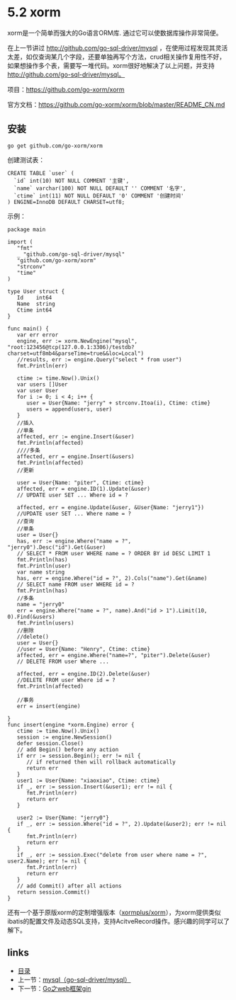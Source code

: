 # 5.2 xorm

xorm是一个简单而强大的Go语言ORM库. 通过它可以使数据库操作非常简便。

在上一节讲过  http://github.com/go-sql-driver/mysql ，在使用过程发现其灵活太差，如仅查询某几个字段，还要单独再写个方法，crud相关操作复用性不好，如果想操作多个表，需要写一堆代码。xorm很好地解决了以上问题，并支持 http://github.com/go-sql-driver/mysql。

项目：https://github.com/go-xorm/xorm

官方文档：https://github.com/go-xorm/xorm/blob/master/README_CN.md



## 安装

```
go get github.com/go-xorm/xorm
```



创建测试表：

```
CREATE TABLE `user` (
  `id` int(10) NOT NULL COMMENT '主键',
  `name` varchar(100) NOT NULL DEFAULT '' COMMENT '名字',
  `ctime` int(11) NOT NULL DEFAULT '0' COMMENT '创建时间'
) ENGINE=InnoDB DEFAULT CHARSET=utf8;
```

示例：

```
package main

import (
   "fmt"
   _ "github.com/go-sql-driver/mysql"
   "github.com/go-xorm/xorm"
   "strconv"
   "time"
)

type User struct {
   Id    int64
   Name  string
   Ctime int64
}

func main() {
   var err error
   engine, err := xorm.NewEngine("mysql", "root:123456@tcp(127.0.0.1:3306)/testdb?charset=utf8mb4&parseTime=true&&loc=Local")
   //results, err := engine.Query("select * from user")
   fmt.Println(err)

   ctime := time.Now().Unix()
   var users []User
   var user User
   for i := 0; i < 4; i++ {
      user = User{Name: "jerry" + strconv.Itoa(i), Ctime: ctime}
      users = append(users, user)
   }
   //插入
   //单条
   affected, err := engine.Insert(&user)
   fmt.Println(affected)
   ////多条
   affected, err = engine.Insert(&users)
   fmt.Println(affected)
   //更新

   user = User{Name: "piter", Ctime: ctime}
   affected, err = engine.ID(1).Update(&user)
   // UPDATE user SET ... Where id = ?

   affected, err = engine.Update(&user, &User{Name: "jerry1"})
   //UPDATE user SET ... Where name = ?
   //查询
   //单条
   user = User{}
   has, err := engine.Where("name = ?", "jerry0").Desc("id").Get(&user)
   // SELECT * FROM user WHERE name = ? ORDER BY id DESC LIMIT 1
   fmt.Println(has)
   fmt.Println(user)
   var name string
   has, err = engine.Where("id = ?", 2).Cols("name").Get(&name)
   // SELECT name FROM user WHERE id = ?
   fmt.Println(has)
   //多条
   name = "jerry0"
   err = engine.Where("name = ?", name).And("id > 1").Limit(10, 0).Find(&users)
   fmt.Println(users)
   //删除
   //delete()
   user = User{}
   //user = User{Name: "Henry", Ctime: ctime}
   affected, err = engine.Where("name=?", "piter").Delete(&user)
   // DELETE FROM user Where ...

   affected, err = engine.ID(2).Delete(&user)
   //DELETE FROM user Where id = ?
   fmt.Println(affected)

   //事务
   err = insert(engine)

}
func insert(engine *xorm.Engine) error {
   ctime := time.Now().Unix()
   session := engine.NewSession()
   defer session.Close()
   // add Begin() before any action
   if err := session.Begin(); err != nil {
      // if returned then will rollback automatically
      return err
   }
   user1 := User{Name: "xiaoxiao", Ctime: ctime}
   if _, err := session.Insert(&user1); err != nil {
      fmt.Println(err)
      return err
   }

   user2 := User{Name: "jerry0"}
   if _, err := session.Where("id = ?", 2).Update(&user2); err != nil {
      fmt.Println(err)
      return err
   }
   if _, err := session.Exec("delete from user where name = ?", user2.Name); err != nil {
      fmt.Println(err)
      return err
   }
   // add Commit() after all actions
   return session.Commit()
}
```

还有一个基于原版xorm的定制增强版本（[xormplus/xorm](xormplushttps://github.com/xormplus/xorm)），为xorm提供类似ibatis的配置文件及动态SQL支持，支持AcitveRecord操作。感兴趣的同学可以了解下。

## links

- [目录](https://github.com/guyan0319/golang_development_notes/blob/master/zh/preface.md)
- 上一节：[mysql（go-sql-driver/mysql）](https://github.com/guyan0319/golang_development_notes/blob/master/zh/5.1.md)
- 下一节：[Go之web框架gin](https://github.com/guyan0319/golang_development_notes/blob/master/zh/6.1.md)


